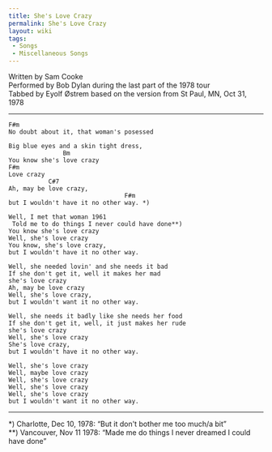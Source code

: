 ```yaml
---
title: She's Love Crazy
permalink: She's Love Crazy
layout: wiki
tags:
 - Songs
 - Miscellaneous Songs
---
```


Written by Sam Cooke  
Performed by Bob Dylan during the last part of the 1978 tour  
Tabbed by Eyolf Østrem based on the version from St Paul, MN, Oct 31,
1978

* * * * *

    F#m
    No doubt about it, that woman's posessed

    Big blue eyes and a skin tight dress,
                   Bm
    You know she's love crazy
    F#m
    Love crazy
               C#7
    Ah, may be love crazy,
                                    F#m
    but I wouldn't have it no other way. *)

    Well, I met that woman 1961
     Told me to do things I never could have done**)
    You know she's love crazy
    Well, she's love crazy
    You know, she's love crazy,
    but I wouldn't have it no other way.

    Well, she needed lovin' and she needs it bad
    If she don't get it, well it makes her mad
    she's love crazy
    Ah, may be love crazy
    Well, she's love crazy,
    but I wouldn't want it no other way.

    Well, she needs it badly like she needs her food
    If she don't get it, well, it just makes her rude
    she's love crazy
    Well, she's love crazy
    She's love crazy,
    but I wouldn't have it no other way.

    Well, she's love crazy
    Well, maybe love crazy
    Well, she's love crazy
    Well, she's love crazy
    Well, she's love crazy
    but I wouldn't want it no other way.

* * * * *

\*) Charlotte, Dec 10, 1978: “But it don't bother me too much/a bit”  
\*\*) Vancouver, Nov 11 1978: “Made me do things I never dreamed I could
have done”
